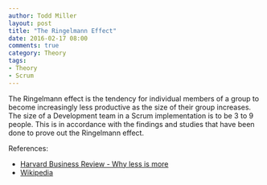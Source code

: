 ```yaml
---
author: Todd Miller
layout: post
title: "The Ringelmann Effect"
date: 2016-02-17 08:00
comments: true
category: Theory
tags:
- Theory
- Scrum
---
```


The Ringelmann effect is the tendency for individual members of a group to become increasingly less productive as the size of their group increases. The size of a Development team in a Scrum implementation is to be 3 to 9 people. This is in accordance with the findings and studies that have been done to prove out the Ringelmann effect.

References:

+ [Harvard Business Review - Why less is more](https://hbr.org/2012/08/why-less-is-more-in-teams/)
+ [Wikipedia](https://en.wikipedia.org/wiki/Ringelmann_effect)
